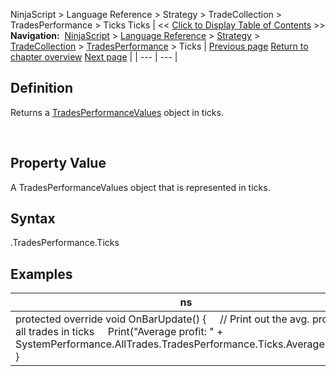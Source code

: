 ﻿
NinjaScript > Language Reference > Strategy > TradeCollection > TradesPerformance > Ticks
Ticks
| << [Click to Display Table of Contents](ticks.md) >> **Navigation:**     [NinjaScript](ninjascript.md) > [Language Reference](language_reference_wip.md) > [Strategy](strategy.md) > [TradeCollection](tradecollection.md) > [TradesPerformance](tradesperformance.md) > Ticks | [Previous page](sortinoratio.md) [Return to chapter overview](tradesperformance.md) [Next page](totalcommission.md) |
| --- | --- |
## Definition
Returns a [TradesPerformanceValues](tradesperformancevalues.md) object in ticks.  

 
## Property Value
A TradesPerformanceValues object that is represented in ticks.
 
## Syntax
<TradeCollection>.TradesPerformance.Ticks

## Examples
| ns |
| --- |
| protected override void OnBarUpdate() {      // Print out the avg. profit of all trades in ticks      Print("Average profit: " + SystemPerformance.AllTrades.TradesPerformance.Ticks.AverageProfit); } |

 
